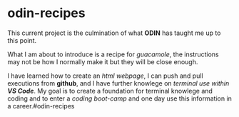 # odin-recipes
This current project is the culmination of what <strong>ODIN</strong> has taught me up to this point. <p>What I am about to introduce is a recipe for <em>guacamole</em>, the instructions may not be how I normally make it but they will be close enough.</P>I have learned how to create an <em>html webpage</em>, I can push and pull executions from <strong>github</strong>, and I have further knowlege on <em>terminal use within <strong>VS Code</strong></em>. My goal is to create a foundation for terminal knowlege and coding and to enter a <em>coding boot-camp</em> and one day use this information in a career.#odin-recipes
